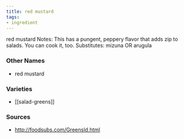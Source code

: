 ```yaml
---
title: red mustard
tags:
- ingredient
---
```

red mustard Notes: This has a pungent, peppery flavor that adds zip to salads. You can cook it, too. Substitutes: mizuna OR arugula

### Other Names

* red mustard

### Varieties

* [[salad-greens]]

### Sources
* http://foodsubs.com/Greensld.html
